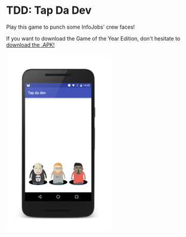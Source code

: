 # TDD: Tap Da Dev

Play this game to punch some InfoJobs' crew faces!

If you want to download the Game of the Year Edition, don't hesitate to [download the .APK!](https://github.com/scm-spain/tap-da-dev/releases/download/0.1.0/app-release.apk)

<img src="https://github.com/scm-spain/tap-da-dev/blob/master/art/screenshot.png" width="280">
